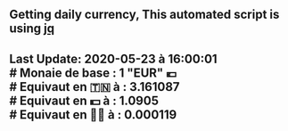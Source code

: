 ## Getting daily currency, This automated script is using [jq](https://stedolan.github.io/jq/)
## Last Update:  2020-05-23 à 16:00:01 </br># Monaie de base : 1 "EUR" 💶 </br> # Equivaut en 🇹🇳 à :  3.161087 </br> # Equivaut en 💵 à : 1.0905</br> # Equivaut en 🐱‍💻 à :  0.000119
